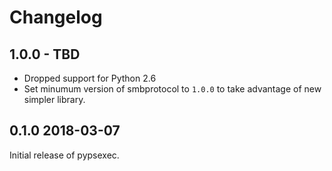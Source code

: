 # Changelog

## 1.0.0 - TBD

* Dropped support for Python 2.6
* Set minumum version of smbprotocol to `1.0.0` to take advantage of new simpler library.


## 0.1.0 2018-03-07

Initial release of pypsexec.
